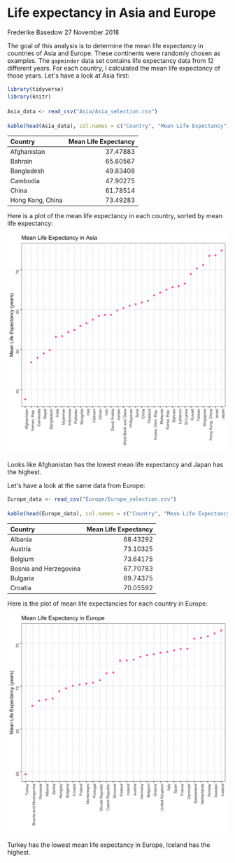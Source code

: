 Life expectancy in Asia and Europe
================
Frederike Basedow
27 November 2018

The goal of this analysis is to determine the mean life expectancy in countries of Asia and Europe. These continents were randomly chosen as examples. The `gapminder` data set contains life expectancy data from 12 different years. For each country, I calculated the mean life expectancy of those years. Let's have a look at Asia first:

``` r
library(tidyverse)
library(knitr)

Asia_data <- read_csv("Asia/Asia_selection.csv")

kable(head(Asia_data), col.names = c("Country", "Mean Life Expectancy"))
```

| Country          |  Mean Life Expectancy|
|:-----------------|---------------------:|
| Afghanistan      |              37.47883|
| Bahrain          |              65.60567|
| Bangladesh       |              49.83408|
| Cambodia         |              47.90275|
| China            |              61.78514|
| Hong Kong, China |              73.49283|

Here is a plot of the mean life expectancy in each country, sorted by mean life expectancy:

![](Asia/Asia_plot.png)

Looks like Afghanistan has the lowest mean life expectancy and Japan has the highest.

Let's have a look at the same data from Europe:

``` r
Europe_data <- read_csv("Europe/Europe_selection.csv")

kable(head(Europe_data), col.names = c("Country", "Mean Life Expectancy"))
```

| Country                |  Mean Life Expectancy|
|:-----------------------|---------------------:|
| Albania                |              68.43292|
| Austria                |              73.10325|
| Belgium                |              73.64175|
| Bosnia and Herzegovina |              67.70783|
| Bulgaria               |              69.74375|
| Croatia                |              70.05592|

Here is the plot of mean life expectancies for each country in Europe:

![](Europe/Europe_plot.png)

Turkey has the lowest mean life expectancy in Europe, Iceland has the highest.
